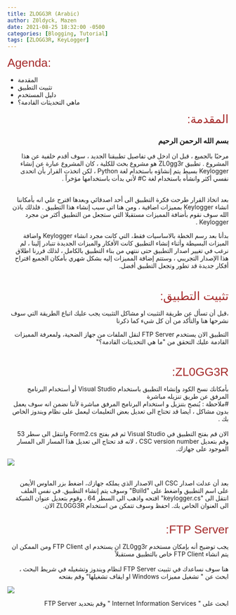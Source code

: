 ```yaml
---
title: ZLOGG3R (Arabic)
author: Z0ldyck, Mazen
date: 2021-08-25 18:32:00 -0500
categories: [Blogging, Tutorial]
tags: [ZLOGG3R, KeyLogger]
---
```


<html>
<p><span style="font-size:20pt;font-family:Arial;color:#a52a2a;background-color:transparent;font-weight:400;font-style:normal;font-variant:normal;text-decoration:none;vertical-align:baseline;white-space:pre;white-space:pre-wrap;">Agenda:</span></p>
</html>

- المقدمة
- تثبيت التطبيق
- دليل المستخدم
- ماهي التحديثات القادمة؟

<html>
<div dir="rtl">
<p><span style="font-size:20pt;font-family:Arial;color:#a52a2a;background-color:transparent;font-weight:400;font-style:normal;">المقدمة:</span></p>
</div>
</html>


<html>
<div dir="rtl">
<h3>بسم الله الرحمن الرحيم</h3>
</div>
</html>
  

<html>
<div dir="rtl">
مرحبًا بالجميع ، قبل ان ادخل في تفاصيل تطبيقنا الجديد ، سوف أقدم خلفية عن هذا المشروع . تطبيق ZL0gg3r هو مشروع بحث للكلية ، كان المشروع عبارة عن إنشاء Keylogger بسيط يتم إنشاؤه باستخدام لغة Python ، لكن اتخذت القرار بأن اتحدى نفسي أكثر وانشأه باستخدام لغة C# لأني بدأت باستخدامها مؤخراً .
</div>
</html>

<html>
<div dir="rtl">
<br>
  
بعد اتخاذ القرار طرحت فكرة التطبيق الى أحد اصدقائي وبعدها اقترح علي انه بأمكاننا انشاء Keylogger بمميزات اضافية ، ومن هنا اتى سبب إنشاء هذا التطبيق .
فلذلك باذن الله سوف نقوم بأضافة المميزات مستقبلا التي ستجعل من التطبيق أكثر من مجرد Keylogger .


بدأنا بعد رسم الخطة بالاساسيات فقط، التي كانت مجرد انشاء Keylogger واضافة الميزات البسيطة 
وأثناء إنشاء التطبيق كانت الأفكار والميزات الجديدة تتبادر إلينا ، لم نرغب في تغيير اصدار التطبيق حتى ننتهي من بناء التطبيق بالكامل ، لذلك قررنا اطلاق هذا الإصدار التجريبي ، وستتم إضافة المميزات إليه بشكل شهري 
بأمكان الجميع اقتراح أفكار جديدة قد تطور وتجعل التطبيق أفضل.
</div>
<br>
</html>


<html>
<div dir="rtl">
<p dir="rtl" align="right"><span style="font-size:20pt;font-family:Arial;color:#a52a2a;background-color:transparent;font-weight:400;font-style:normal;">تثبيت التطبيق:</span></p>
</div>
</html>

<html>
<div dir="rtl">
،قبل أن تسأل عن طريقة التثبيت او مشاكل التثبيت
يجب عليك اتباع الطريقة التي سوف نشرحها هنا والتأكد من أن كل شيء كما ذكرنا 

التطبيق الان يستخدم FTP Server لنقل الملفات من جهاز الضحية، ولمعرفة المميزات القادمة عليك التحقق من "ما هي التحديثات القادمة؟"
</div>
</html>

<html>
<br>
<div dir="rtl">
<p><span style="font-size:20pt;font-family:Arial;color:#a52a2a;background-color:transparent;font-weight:400;font-style:normal;">ZL0GG3R:</span></p>
</div>
</html>

<html>
<body>
<div dir="rtl">
بأمكانك نسخ الكود وإنشاء التطبيق باستخدام Visual Studio أو أستخدام البرنامج المرفق عن طريق تنزيله مباشرة 
<br> #ملاحظة : يُنصح بتنزيل و استخدام البرنامج المرفق مباشرة لأننا نضمن انه سوف يعمل بدون مشاكل ، ايضا قد تحتاج الى تعديل بعض التعليمات ليعمل على نظام ويندوز الخاص بك . <br>

</div>
<br>
<div dir="rtl">
الان قم بفتح التطبيق في Visual Studio ثم قم بفتح Form2.cs وانتقل الى سطر 53 وقم بتعديل CSC version number ، لانه قد تحتاج الى تعديل هذا المسار الى المسار الموجود على جهازك.
</div> 
</body>
</html>

![](../../images/ZLOGG3R/5.png)

<html>
<br>
<div dir="rtl">
بعد أن عدلت اصدار CSC الى الاصدار الذي يملكه جهازك، اضغط بزر الماوس الأيمن على اسم التطبيق واضغط على "Build" وسوف يتم إنشاء التطبيق. في نفس الملف انتقل الى "keylogger.cs" افتحه واذهب الى السطر 64 ، وقوم بتعديل عنوان الشبكة الى العنوان الخاص بك. احفظ وسوف تتمكن من استخدام ZL0GG3R الان. 
</div>
</html>

<html>
<br>
<div dir="rtl">
<p><span style="font-size:20pt;font-family:Arial;color:#a52a2a;background-color:transparent;font-weight:400;font-style:normal;">FTP Server:</span></p>
</div>
</html>


<html>
<body>
<div dir="rtl">
يجب توضيح أنه بإمكان مستخدم ZL0gg3r ان يستخدم اي FTP Client  ومن الممكن ان يتم انشاء FTP Client خاص بالتطبيق مستقبلاً 
</div>
<br>
<div dir="rtl">
هنا سوف نساعدك في تثبيت FTP Server لنظام ويندوز وتشغيله 
في شريط البحث ، ابحث عن " تشغيل مميزات Windows او ايقاف تشغيلها" وقم بفتحه 
</div>
</body>
</html>

![](../../images/ZLOGG3R/1.png)

<html>
<div dir="rtl">
ابحث على " Internet Information Services " وقم بتحديد FTP Server
</div>
</html>
